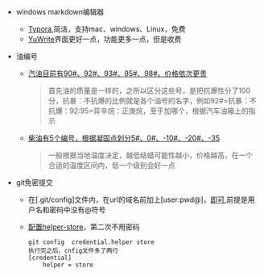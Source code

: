 + windows  markdown编辑器

  - [Typora](https://www.typora.io/),简洁，支持mac、windows、Linux，免费
  - [YuWrite](https://github.com/ivarptr/yu-writer.site)界面更好一点，功能更多一点，但是收费

+ 油编号

  - [汽油目前有90#、92#、93#、95#、98#。价格依次更贵](https://www.icauto.com.cn/baike/64/641029.html)

    > 首先油的质量是一样的，之所以区分这些号，是把抗爆性分了100分，抗暴：不抗爆的比例就是各个油号的名字，例如92#=抗暴：不抗爆：92:95=异辛烷：正庚烷，至于加哪个，根据汽车油箱上的指示

  - [柴油有5个编号，根据凝固点划分5#、0#、-10#、-20#、-35](https://wenku.baidu.com/view/9f18375fc850ad02de8041cb.html)

    > 一般根据当地温度决定，越低结蜡可能性越小，价格越高，在一个合适的温度区间内，低一个级别会好一点

+ git免密提交

  - 在[.git/config]文件内，在url的域名前加上[user:pwd@]，[即可](https://www.cnblogs.com/weibanggang/p/9447997.html),前提是用户名和密码中没有@符号

  - [配置helper-store](https://cloud.tencent.com/developer/article/1433185)，第二次不用密码

    ```
    git config  credential.helper store  
    执行完之后，cnfig文件多了两行
    [credential]
    	helper = store
    ```

    